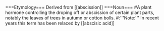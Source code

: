 ===Etymology===
Derived from [[abscission]]
===Noun===
#A plant hormone controlling the droping off or abscission of certain plant parts, notably the leaves of trees in autumn or cotton bolls.
#:'''Note:''' In recent years this term has been relaced by [[abscisic acid]]